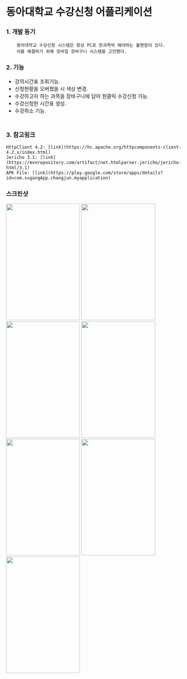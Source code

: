 동아대학교 수강신청 어플리케이션
===============================
### 1. 개발 동기   
```
    동아대학교 수강신청 시스템은 항상 PC로 한과목씩 해야하는 불편함이 있다.   
    이를 해결하기 위해 모바일 장바구니 시스템을 고안했다.   
```     

### 2. 기능   
   - 강의시간표 조회기능.   
   - 신청현황을 오버했을 시 색상 변경.   
   - 수강하고자 하는 과목을 장바구니에 담아 원클릭 수강신청 가능.   
   - 수강신청한 시간표 생성.   
   - 수강취소 기능.   
　     
### 3. 참고링크
    HttpClient 4.2: [link](https://hc.apache.org/httpcomponents-client-4.2.x/index.html)   
    Jericho 3.1: [link](https://mvnrepository.com/artifact/net.htmlparser.jericho/jericho-html/3.1)   
    APK File: [link](https://play.google.com/store/apps/details?id=com.sugangApp.changjun.myapplication)


### 스크린샷

<img src="https://user-images.githubusercontent.com/40492343/69025588-013e4e80-0a0b-11ea-923e-3337e0ec6d16.png" width="202px" height="318px"></img>
<img src="https://user-images.githubusercontent.com/40492343/92086218-d770df80-ee04-11ea-85f0-5e959f101a27.jpg" width="202px" height="318px"></img>
<img src="https://user-images.githubusercontent.com/40492343/92086522-3f272a80-ee05-11ea-9c4e-233d56106945.jpg" width="202px" height="318px"></img>
<img src="https://user-images.githubusercontent.com/40492343/92086531-451d0b80-ee05-11ea-9ff3-8d72d2c33d08.jpg" width="202px" height="318px"></img>
<img src="https://user-images.githubusercontent.com/40492343/92086546-477f6580-ee05-11ea-92bd-ec03eafbd78a.jpg" width="202px" height="318px"></img>
<img src="https://user-images.githubusercontent.com/40492343/92086553-49492900-ee05-11ea-826e-49ad9c2d4c4d.jpg" width="202px" height="318px"></img>
<img src="https://user-images.githubusercontent.com/40492343/92086557-4a7a5600-ee05-11ea-9e69-0e3879633573.jpg" width="202px" height="318px"></img>
